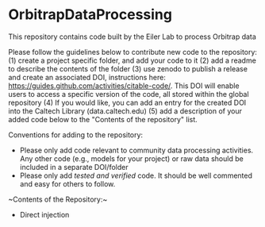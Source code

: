 # OrbitrapDataProcessing
This repository contains code built by the Eiler Lab to process Orbitrap data 

Please follow the guidelines below to contribute new code to the repository:
(1) create a project specific folder, and add your code to it
(2) add a readme to describe the contents of the folder
(3) use zenodo to publish a release and create an associated DOI, instructions here: https://guides.github.com/activities/citable-code/. This DOI will enable users to access a specific version of the code, all stored within the global repository
(4) If you would like, you can add an entry for the created DOI into the Caltech Library (data.caltech.edu)
(5) add a description of your added code below to the "Contents of the repository" list.

Conventions for adding to the repository:
- Please only add code relevant to community data processing activities. Any other code (e.g., models for your project) or raw data should be included in a separate DOI/folder
- Please only add *tested and verified* code. It should be well commented and easy for others to follow.


~Contents of the Repository:~
- Direct injection
